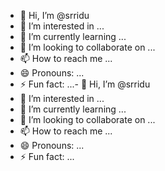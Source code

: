 - 👋 Hi, I’m @srridu
- 👀 I’m interested in ...
- 🌱 I’m currently learning ...
- 💞️ I’m looking to collaborate on ...
- 📫 How to reach me ...
- 😄 Pronouns: ...
- ⚡ Fun fact: ...- 👋 Hi, I’m @srridu
- 👀 I’m interested in ...
- 🌱 I’m currently learning ...
- 💞️ I’m looking to collaborate on ...
- 📫 How to reach me ...
- 😄 Pronouns: ...
- ⚡ Fun fact: ...

<!---
srridu/srridu is a ✨ special ✨ repository because its `README.md` (this file) appears on your GitHub profile.
You can click the Preview link to take a look at your changes.
--->
